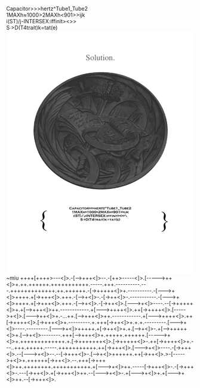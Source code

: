 Capacitor>>>hertz^Tube1_Tube2<br>
1MAXh≈1000>2MAXh<901>>ijk<br>
i(ST)/j-INTERSEX:iffinit><>>\
S∙>D(T4trait)k=tat(e)
<img src="./Ordinance.png"></img>
~miu
++++[++++>---<]>.-[-->+++<]>--.-[++>-----<]>.[----->++<]>+.++.++++++.+++++++++++.-----.+++.----------.---.+++++++++++++.++.++++++.-[->+++++<]>+.----------.-[--->+<]>++++.+[->+++<]>.+++.-[-->+<]>-.-[->++<]>-.-----------.-[--->+<]>++++.+[->+++<]>.+++.-[-->+<]>.-[->++<]>.[--->+<]>----.--[->+++++<]>+.+[-->+++<]>++.------------.+[--->++++<]>.++[->++++<]>.[----->+<]>.[--->++<]>+.-...++.[-->+++<]>++.------------.+[--->++++<]>.++[->++++<]>.[->+++<]>+.---------.+.+++[->++<]>+.+.+.---------.[--->+<]>----.---------.[--->+<]>+++++.+[->++<]>+.+.[-->+<]>-.+[-->+++++<]>+.[-->+<]>--------.+++[-->+++<]>+.+++++.++++++.[----->+<]>+.+++++++++++++.+.[->+++++++<]>.[->+++++<]>-.++[->++++<]>+.---..+++.+++++.-----.+++++++++++.++[->+++<]>.[--->+<]>----.-[->+++<]>.--[--->+<]>--.--[->+++<]>-.[-->+<]>++++++.++[->++<]>.>-[----->+<]>+.++++++[->++<]>.--.+++[->+++<]>++.++++++++.+++++++++++.+[--->+<]>++.-----[->+++<]>-.-[->+++<]>-.---[->++<]>.+[->+++<]>++.--[--->+<]>-.+[--->+<]>+.+[--->+<]>++.--[->+++<]>.
